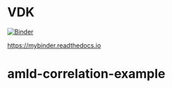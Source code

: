 # VDK 

[![Binder](https://mybinder.org/badge_logo.svg)](https://mybinder.org/v2/gh/dvalkova/amld-correlation-example/0244fcf3293eecda264ca6374ea7f78bd3d3e9e2?urlpath=lab%2Ftree%2Fhello.ipynb)

https://mybinder.readthedocs.io 
# amld-correlation-example
